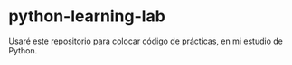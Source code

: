 # python-learning-lab

Usaré este repositorio para colocar código de prácticas, en mi estudio de Python.
